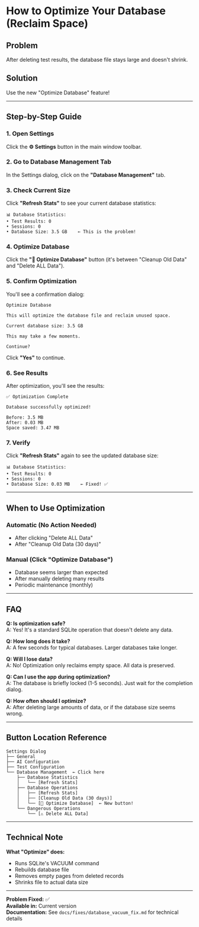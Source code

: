 # How to Optimize Your Database (Reclaim Space)

## Problem
After deleting test results, the database file stays large and doesn't shrink.

## Solution
Use the new "Optimize Database" feature!

---

## Step-by-Step Guide

### 1. Open Settings
Click the **⚙️ Settings** button in the main window toolbar.

### 2. Go to Database Management Tab
In the Settings dialog, click on the **"Database Management"** tab.

### 3. Check Current Size
Click **"Refresh Stats"** to see your current database statistics:
```
📊 Database Statistics:
• Test Results: 0
• Sessions: 0
• Database Size: 3.5 GB    ← This is the problem!
```

### 4. Optimize Database
Click the **"🔧 Optimize Database"** button (it's between "Cleanup Old Data" and "Delete ALL Data").

### 5. Confirm Optimization
You'll see a confirmation dialog:
```
Optimize Database

This will optimize the database file and reclaim unused space.

Current database size: 3.5 GB

This may take a few moments.

Continue?
```

Click **"Yes"** to continue.

### 6. See Results
After optimization, you'll see the results:
```
✅ Optimization Complete

Database successfully optimized!

Before: 3.5 MB
After: 0.03 MB
Space saved: 3.47 MB
```

### 7. Verify
Click **"Refresh Stats"** again to see the updated database size:
```
📊 Database Statistics:
• Test Results: 0
• Sessions: 0
• Database Size: 0.03 MB    ← Fixed! ✅
```

---

## When to Use Optimization

### Automatic (No Action Needed)
- After clicking "Delete ALL Data"
- After "Cleanup Old Data (30 days)"

### Manual (Click "Optimize Database")
- Database seems larger than expected
- After manually deleting many results
- Periodic maintenance (monthly)

---

## FAQ

**Q: Is optimization safe?**  
A: Yes! It's a standard SQLite operation that doesn't delete any data.

**Q: How long does it take?**  
A: A few seconds for typical databases. Larger databases take longer.

**Q: Will I lose data?**  
A: No! Optimization only reclaims empty space. All data is preserved.

**Q: Can I use the app during optimization?**  
A: The database is briefly locked (1-5 seconds). Just wait for the completion dialog.

**Q: How often should I optimize?**  
A: After deleting large amounts of data, or if the database size seems wrong.

---

## Button Location Reference

```
Settings Dialog
├── General
├── AI Configuration  
├── Test Configuration
└── Database Management  ← Click here
    ├── Database Statistics
    │   └── [Refresh Stats]
    ├── Database Operations
    │   ├── [Refresh Stats]
    │   ├── [Cleanup Old Data (30 days)]
    │   └── [🔧 Optimize Database]  ← New button!
    └── Dangerous Operations
        └── [⚠️ Delete ALL Data]
```

---

## Technical Note

**What "Optimize" does:**
- Runs SQLite's VACUUM command
- Rebuilds database file
- Removes empty pages from deleted records
- Shrinks file to actual data size

---

**Problem Fixed:** ✅  
**Available in:** Current version  
**Documentation:** See `docs/fixes/database_vacuum_fix.md` for technical details
